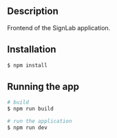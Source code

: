## Description

Frontend of the SignLab application. 

## Installation

```bash
$ npm install
```

## Running the app

```bash
# build
$ npm run build

# run the application
$ npm run dev

```


















